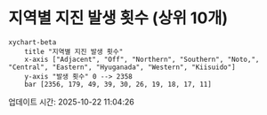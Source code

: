 # 지역별 지진 발생 횟수 (상위 10개)

```mermaid
xychart-beta
    title "지역별 지진 발생 횟수"
    x-axis ["Adjacent", "Off", "Northern", "Southern", "Noto,", "Central", "Eastern", "Hyuganada", "Western", "Kiisuido"]
    y-axis "발생 횟수" 0 --> 2358
    bar [2356, 179, 49, 39, 30, 26, 19, 18, 17, 11]
```

업데이트 시간: 2025-10-22 11:04:26
